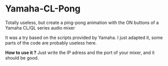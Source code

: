 # Yamaha-CL-Pong
Totally useless, but create a ping-pong animation with the ON buttons of a Yamaha CL/QL series audio mixer

It was a try based on the scripts provided by Yamaha. I just adapted it, some parts of the code are probably useless here.

**How to use it ?**
Just write the IP adress and the port of your mixer, and it should be good.
